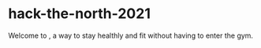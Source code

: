 # hack-the-north-2021

Welcome to <name>, a way to stay healthly and fit without having to enter the gym. 
